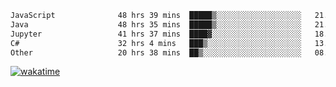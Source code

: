 <!--START_SECTION:waka-->

```txt
JavaScript              48 hrs 39 mins  █████▒░░░░░░░░░░░░░░░░░░░   21.05 %
Java                    48 hrs 35 mins  █████▒░░░░░░░░░░░░░░░░░░░   21.02 %
Jupyter                 41 hrs 37 mins  ████▓░░░░░░░░░░░░░░░░░░░░   18.01 %
C#                      32 hrs 4 mins   ███▒░░░░░░░░░░░░░░░░░░░░░   13.88 %
Other                   20 hrs 38 mins  ██▒░░░░░░░░░░░░░░░░░░░░░░   08.93 %
```

<!--END_SECTION:waka-->
[![wakatime](https://wakatime.com/badge/user/6c2f442e-41b4-42e3-bc06-d5d8203ad1da.svg)](https://wakatime.com/@6c2f442e-41b4-42e3-bc06-d5d8203ad1da)
